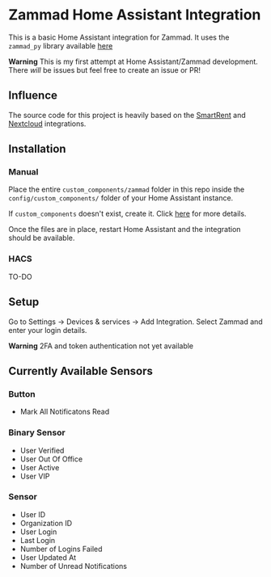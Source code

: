 # Zammad Home Assistant Integration
This is a basic Home Assistant integration for Zammad. It uses the `zammad_py` library available [here](https://github.com/joeirimpan/zammad_py)

**Warning** This is my first attempt at Home Assistant/Zammad development. There _will_ be issues but feel free to create an issue or PR!

## Influence
The source code for this project is heavily based on the [SmartRent](https://github.com/ZacheryThomas/homeassistant-smartrent) and [Nextcloud](https://github.com/home-assistant/core/tree/dev/homeassistant/components/nextcloud) integrations.

## Installation
### Manual
Place the entire `custom_components/zammad` folder in this repo inside the `config/custom_components/` folder of your Home Assistant instance. 

If `custom_components` doesn't exist, create it. Click [here](https://developers.home-assistant.io/docs/creating_integration_file_structure/#where-home-assistant-looks-for-integrations) for more details.

Once the files are in place, restart Home Assistant and the integration should be available.

### HACS
TO-DO

## Setup
Go to Settings -> Devices & services -> Add Integration. Select Zammad and enter your login details.

**Warning** 2FA and token authentication not yet available

## Currently Available Sensors
### Button
- Mark All Notificatons Read

### Binary Sensor
- User Verified
- User Out Of Office
- User Active
- User VIP

### Sensor
- User ID
- Organization ID
- User Login
- Last Login
- Number of Logins Failed
- User Updated At
- Number of Unread Notifications